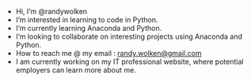 -  Hi, I’m @randywolken
-  I’m interested in learning to code in Python.
-  I’m currently learning Anaconda and Python.
-  I’m looking to collaborate on interesting projects using Anaconda and Python.
-  How to reach me @ my email : randy.wolken@gmail.com
-  I am currently working on my IT professional website, where potential employers can learn more about me.
<!---
randywolken/randywolken is a ✨ special ✨ repository because its `README.md` (this file) appears on your GitHub profile.
You can click the Preview link to take a look at your changes.
--->
